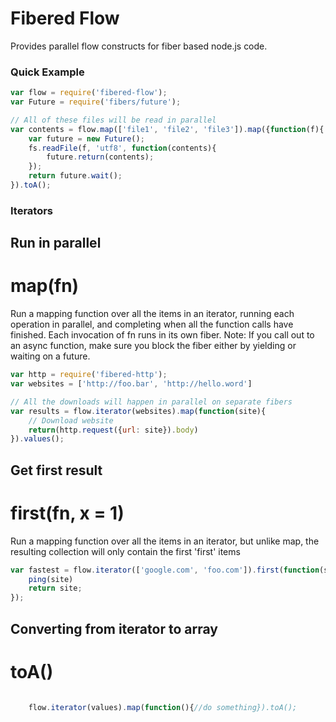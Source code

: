 # Fibered Flow

Provides parallel flow constructs for fiber based node.js code.

### Quick Example

```javascript
var flow = require('fibered-flow');
var Future = require('fibers/future');

// All of these files will be read in parallel
var contents = flow.map(['file1', 'file2', 'file3']).map({function(f){
    var future = new Future();
    fs.readFile(f, 'utf8', function(contents){
        future.return(contents);
    });
    return future.wait();
}).toA();
```

### Iterators

## Run in parallel

# map(fn)

Run a mapping function over all the items in an iterator, running each
operation in parallel, and completing when all the function calls have
finished.  Each invocation of fn runs in its own fiber.  Note: If you
call out to an async function, make sure you block the fiber either by
yielding or waiting on a future.

```javascript
var http = require('fibered-http');
var websites = ['http://foo.bar', 'http://hello.word']

// All the downloads will happen in parallel on separate fibers
var results = flow.iterator(websites).map(function(site){
    // Download website
    return(http.request({url: site}).body)    
}).values();
```

## Get first result

# first(fn, x = 1)

Run a mapping function over all the items in an iterator, but unlike
map, the resulting collection will only contain the first 'first' items

```javascript
var fastest = flow.iterator(['google.com', 'foo.com']).first(function(site){
    ping(site)
    return site;
});

```

## Converting from iterator to array

# toA()

```javascript
    
    flow.iterator(values).map(function(){//do something}).toA();
    
```
